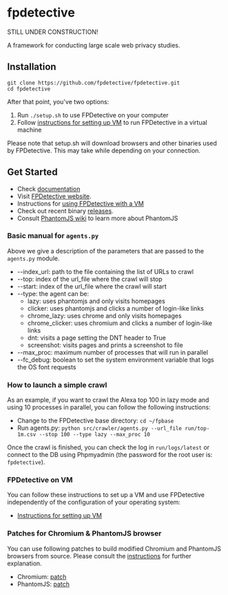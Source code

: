 fpdetective
===========
STILL UNDER CONSTRUCTION!

A framework for conducting large scale web privacy studies.

## Installation

```
git clone https://github.com/fpdetective/fpdetective.git
cd fpdetective
```
After that point, you've two options: 

1. Run `./setup.sh` to use FPDetective on your computer
2. Follow [instructions for setting up VM](https://github.com/fpdetective/fpdetective/blob/master/vm/README.md)
to run FPDetective in a virtual machine

Please note that setup.sh will download browsers and other binaries used by FPDetective. 
This may take while depending on your connection.

## Get Started
* Check [documentation](https://github.com/fpdetective/fpdetective/wiki)
* Visit [FPDetective website](https://www.cosic.esat.kuleuven.be/fpdetective/).
* Instructions for [using FPDetective with a VM](https://github.com/fpdetective/fpdetective/wiki/Instructions-for-setting-up-VM)
* Check out recent binary [releases](https://github.com/fpdetective/phantomjs/releases).
* Consult [PhantomJS wiki](https://github.com/ariya/phantomjs/wiki) to learn more about PhantomJS

### Basic manual for `agents.py`
Above we give a description of the parameters that are passed to the `agents.py` module.
* --index_url: path to the file containing the list of URLs to crawl
* --top: index of the url_file where the crawl will stop
* --start: index of the url_file where the crawl will start
* --type: the agent can be:
   * lazy: uses phantomjs and only visits homepages
   * clicker: uses phantomjs and clicks a number of login-like links
   * chrome_lazy: uses chrome and only visits homepages
   * chrome_clicker: uses chromium and clicks a number of login-like links
   * dnt: visits a page setting the DNT header to True
   * screenshot: visits pages and prints a screenshot to file
* --max_proc: maximum number of processes that will run in parallel
* --fc_debug: boolean to set the system environment variable that logs the OS font requests


### How to launch a simple crawl
As an example, if you want to crawl the Alexa top 100 in lazy mode and using 10 processes in parallel, you can follow the following instructions:

* Change to the FPDetective base directory: `cd ~/fpbase` 
* Run agents.py: `python src/crawler/agents.py --url_file run/top-1m.csv --stop 100 --type lazy --max_proc 10`

Once the crawl is finished, you can check the log in `run/logs/latest` or connect to the DB using Phpmyadmin (the password for the root user is: `fpdetective`).

### FPDetective on VM
You can follow these instructions to set up a VM and use FPDetective independently of the configuration of your operating system:

* [Instructions for setting up VM](https://github.com/fpdetective/fpdetective/wiki/Instructions-for-setting-up-VM)

### Patches for Chromium & PhantomJS browser
You can use following patches to build modified Chromium and PhantomJS browsers from source. Please consult the [instructions](https://github.com/fpdetective/fpdetective/blob/master/patches/README.md) for further explanation.
 
* Chromium: [patch](https://github.com/fpdetective/fpdetective/blob/master/patches/chromium.patch)
* PhantomJS: [patch](https://github.com/fpdetective/fpdetective/blob/master/patches/phantomjs.patch)
